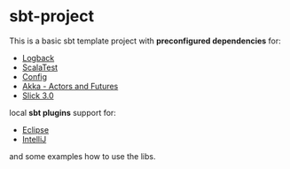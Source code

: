 # sbt-project

This is a basic sbt template project with **preconfigured dependencies** for:

* [Logback](http://logback.qos.ch/)
* [ScalaTest](http://www.scalatest.org/)
* [Config](https://github.com/typesafehub/config)
* [Akka - Actors and Futures](http://akka.io/)
* [Slick 3.0](http://slick.typesafe.com/)

local **sbt plugins** support for:

* [Eclipse](https://github.com/typesafehub/sbteclipse)
* [IntelliJ](https://github.com/mpeltonen/sbt-idea)

and some examples how to use the libs.
